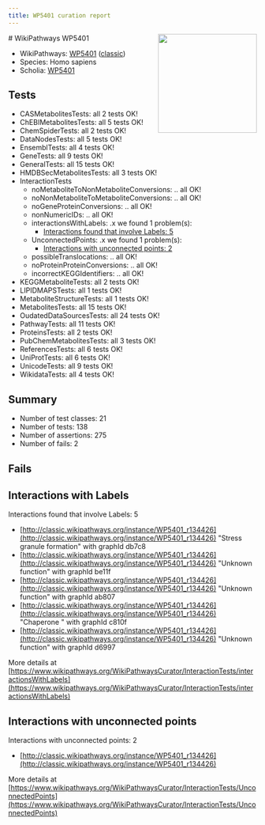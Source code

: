 ```yaml
---
title: WP5401 curation report
---
```


<img style="float: right; width: 200px" src="https://upload.wikimedia.org/wikipedia/commons/thumb/8/83/Wplogo_with_text_500.png/640px-Wplogo_with_text_500.png" />
# WikiPathways WP5401

* WikiPathways: [WP5401](https://wikipathways.org/pathways/WP5401) ([classic](https://classic.wikipathways.org/instance/WP5401))
* Species: Homo sapiens
* Scholia: [WP5401](https://scholia.toolforge.org/wikipathways/WP5401)
## Tests
* CASMetabolitesTests: all 2 tests OK!
* ChEBIMetabolitesTests: all 5 tests OK!
* ChemSpiderTests: all 2 tests OK!
* DataNodesTests: all 5 tests OK!
* EnsemblTests: all 4 tests OK!
* GeneTests: all 9 tests OK!
* GeneralTests: all 15 tests OK!
* HMDBSecMetabolitesTests: all 3 tests OK!
* InteractionTests
    * noMetaboliteToNonMetaboliteConversions: .. all OK!
    * noNonMetaboliteToMetaboliteConversions: .. all OK!
    * noGeneProteinConversions: .. all OK!
    * nonNumericIDs: .. all OK!
    * interactionsWithLabels: .x we found 1 problem(s):
        * [Interactions found that involve Labels: 5](#630d267c)
    * UnconnectedPoints: .x we found 1 problem(s):
        * [Interactions with unconnected points: 2](#35a61ada)
    * possibleTranslocations: .. all OK!
    * noProteinProteinConversions: .. all OK!
    * incorrectKEGGIdentifiers: .. all OK!
* KEGGMetaboliteTests: all 2 tests OK!
* LIPIDMAPSTests: all 1 tests OK!
* MetaboliteStructureTests: all 1 tests OK!
* MetabolitesTests: all 15 tests OK!
* OudatedDataSourcesTests: all 24 tests OK!
* PathwayTests: all 11 tests OK!
* ProteinsTests: all 2 tests OK!
* PubChemMetabolitesTests: all 3 tests OK!
* ReferencesTests: all 6 tests OK!
* UniProtTests: all 6 tests OK!
* UnicodeTests: all 9 tests OK!
* WikidataTests: all 4 tests OK!


## Summary

* Number of test classes: 21
* Number of tests: 138
* Number of assertions: 275
* Number of fails: 2

## Fails

<a name="630d267c" />

## Interactions with Labels

Interactions found that involve Labels: 5

* [http://classic.wikipathways.org/instance/WP5401_r134426](http://classic.wikipathways.org/instance/WP5401_r134426) "Stress granule
formation" with graphId db7c8
* [http://classic.wikipathways.org/instance/WP5401_r134426](http://classic.wikipathways.org/instance/WP5401_r134426) "Unknown function" with graphId be11f
* [http://classic.wikipathways.org/instance/WP5401_r134426](http://classic.wikipathways.org/instance/WP5401_r134426) "Unknown function" with graphId ab807
* [http://classic.wikipathways.org/instance/WP5401_r134426](http://classic.wikipathways.org/instance/WP5401_r134426) "Chaperone
" with graphId c810f
* [http://classic.wikipathways.org/instance/WP5401_r134426](http://classic.wikipathways.org/instance/WP5401_r134426) "Unknown function" with graphId d6997


More details at [https://www.wikipathways.org/WikiPathwaysCurator/InteractionTests/interactionsWithLabels](https://www.wikipathways.org/WikiPathwaysCurator/InteractionTests/interactionsWithLabels)

<a name="35a61ada" />

## Interactions with unconnected points

Interactions with unconnected points: 2

* [http://classic.wikipathways.org/instance/WP5401_r134426](http://classic.wikipathways.org/instance/WP5401_r134426)


More details at [https://www.wikipathways.org/WikiPathwaysCurator/InteractionTests/UnconnectedPoints](https://www.wikipathways.org/WikiPathwaysCurator/InteractionTests/UnconnectedPoints)

